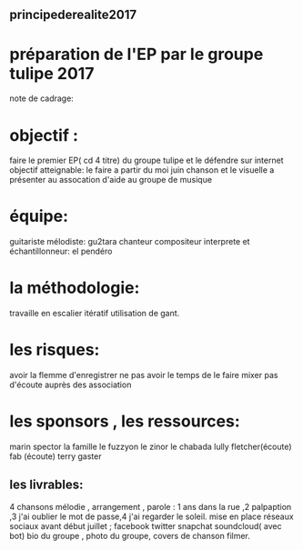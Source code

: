## principederealite2017
# préparation de l'EP par le groupe tulipe 2017
note de cadrage:
# objectif :
faire le premier EP( cd 4 titre) du groupe tulipe et le défendre sur internet
objectif atteignable:
le faire a partir du moi juin chanson et le visuelle a présenter au assocation d'aide au groupe de musique
# équipe:
guitariste mélodiste: gu2tara
chanteur compositeur interprete et échantillonneur: el pendéro
# la méthodologie:
travaille en escalier itératif utilisation de gant.
# les risques:
avoir la flemme d'enregistrer
ne pas avoir le temps de le faire mixer
pas d'écoute auprès des association
# les sponsors , les ressources:
marin spector 
la famille 
le fuzzyon
le zinor
le chabada
lully fletcher(écoute)
fab (écoute)
terry gaster 
## les livrables:
4 chansons mélodie , arrangement , parole  : 1 ans dans la rue ,2 palpaption ,3 j'ai oublier le mot de passe,4 j'ai regarder le soleil.
mise en place réseaux sociaux avant début juillet ; facebook twitter snapchat soundcloud( avec bot)
bio du groupe ,  photo du groupe, covers de chanson filmer.

